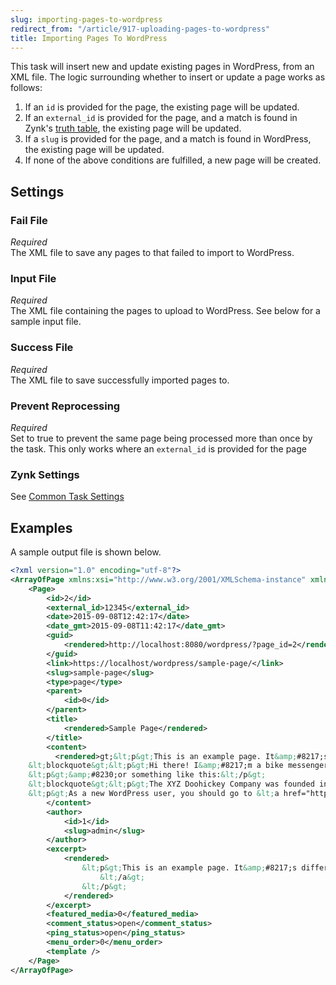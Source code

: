 ```yaml
---
slug: importing-pages-to-wordpress
redirect_from: "/article/917-uploading-pages-to-wordpress"
title: Importing Pages To WordPress
---
```



This task will insert new and update existing pages in WordPress, from an XML file. The logic surrounding whether to insert or update a page works as follows:


1. If an `id` is provided for the page, the existing page will be updated.
2. If an `external_id` is provided for the page, and a match is found  in Zynk's [truth table](storage), the existing page will be updated.
3. If a `slug` is provided for the page, and a match is found in WordPress, the existing page will be updated.
4. If none of the above conditions are fulfilled, a new page will be created.

## Settings

### Fail File
_Required_  
The XML file to save any pages to that failed to import to WordPress.	  

### Input File
_Required_  
The XML file containing the pages to upload to WordPress. See below for a sample input file.

### Success File
_Required_  
The XML file to save successfully imported pages to.

### Prevent Reprocessing
_Required_  
Set to true to prevent the same page being processed more than once by the task. This only works where an `external_id` is provided for the page

### Zynk Settings
See [Common Task Settings](common-task-settings)

## Examples

A sample output file is shown below.


```xml
<?xml version="1.0" encoding="utf-8"?>
<ArrayOfPage xmlns:xsi="http://www.w3.org/2001/XMLSchema-instance" xmlns:xsd="http://www.w3.org/2001/XMLSchema">
	<Page>
		<id>2</id>
		<external_id>12345</external_id>
		<date>2015-09-08T12:42:17</date>
		<date_gmt>2015-09-08T11:42:17</date_gmt>
		<guid>
			<rendered>http://localhost:8080/wordpress/?page_id=2</rendered>
		</guid>
		<link>https://localhost/wordpress/sample-page/</link>
		<slug>sample-page</slug>
		<type>page</type>
		<parent>
			<id>0</id>
		</parent>
		<title>
			<rendered>Sample Page</rendered>
		</title>
		<content>
          <rendered>gt;&lt;p&gt;This is an example page. It&amp;#8217;s different from a blog post because it will stay in one place and will show up in your site navigation (in most themes). Most people start with an About page that introduces them to potential site visitors. It might say something like this:&lt;/p&gt;
    &lt;blockquote&gt;&lt;p&gt;Hi there! I&amp;#8217;m a bike messenger by day, aspiring actor by night, and this is my blog. I live in Los Angeles, have a great dog named Jack, and I like pi&amp;#241;a coladas. (And gettin&amp;#8217; caught in the rain.)&lt;/p&gt;&lt;/blockquote&gt;
    &lt;p&gt;&amp;#8230;or something like this:&lt;/p&gt;
    &lt;blockquote&gt;&lt;p&gt;The XYZ Doohickey Company was founded in 1971, and has been providing quality doohickeys to the public ever since. Located in Gotham City, XYZ employs over 2,000 people and does all kinds of awesome things for the Gotham community.&lt;/p&gt;&lt;/blockquote&gt;
    &lt;p&gt;As a new WordPress user, you should go to &lt;a href="http://localhost:8080/wordpress/wp-admin/"&gt;your dashboard&lt;/a&gt; to delete this page and create new pages for your content. Have fun!&lt;/p&gt;</rendered>
		</content>
		<author>
			<id>1</id>
			<slug>admin</slug>
		</author>
		<excerpt>
			<rendered>
				&lt;p&gt;This is an example page. It&amp;#8217;s different from a blog post because it will stay in one place and will show up in your site navigation (in most themes). Most people start with an About page that introduces them to potential site visitors. It might say something like this: Hi there! I&amp;#8217;m a bike messenger &amp;hellip; &lt;a href="https://localhost/wordpress/sample-page/" class="more-link"&gt;Continue reading &lt;span class="screen-reader-text"&gt;Sample Page&lt;/span&gt;
					&lt;/a&gt;
				&lt;/p&gt;
			</rendered>
		</excerpt>
		<featured_media>0</featured_media>
		<comment_status>open</comment_status>
		<ping_status>open</ping_status>
		<menu_order>0</menu_order>
		<template />
	</Page>
</ArrayOfPage>
```